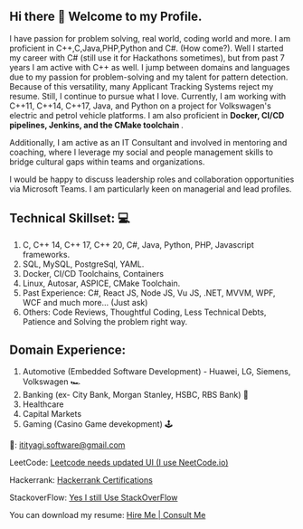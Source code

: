 ## Hi there 👋 Welcome to my Profile. 
I have passion for problem solving, real world, coding world and more. I am proficient in C++,C,Java,PHP,Python and C#. (How come?). Well I started my career with C# (still use it for Hackathons sometimes), but from past 7 years I am active with C++ as well.
I jump between domains and languages due to my passion for problem-solving and my talent for pattern detection. Because of this versatility, many Applicant Tracking Systems reject my resume. Still, I continue to pursue what I love. Currently, I am working with C++11, C++14, C++17, Java, and Python on a project for Volkswagen's electric and petrol vehicle platforms. I am also proficient in <b> Docker, CI/CD pipelines, Jenkins, and the CMake toolchain </b>.

Additionally, I am active as an IT Consultant and involved in mentoring and coaching, where I leverage my social and people management skills to bridge cultural gaps within teams and organizations.

I would be happy to discuss leadership roles and collaboration opportunities via Microsoft Teams. I am particularly keen on managerial and lead profiles.

## Technical Skillset: 💻
1. C, C++ 14, C++ 17, C++ 20, C#, Java, Python, PHP, Javascript frameworks.
2. SQL, MySQL, PostgreSql, YAML.
3. Docker, CI/CD Toolchains, Containers
4. Linux, Autosar, ASPICE, CMake Toolchain.
5. Past Experience: C#, React JS, Node JS, Vu JS, .NET, MVVM, WPF, WCF and much more... (Just ask)
6. Others: Code Reviews, Thoughtful Coding, Less Technical Debts, Patience and Solving the problem right way.

## Domain Experience:
1. Automotive (Embedded Software Development) - Huawei, LG, Siemens, Volkswagen 🏎️
2. Banking (ex- City Bank, Morgan Stanley, HSBC, RBS Bank) 🏦
3. Healthcare 
4. Capital Markets
5. Gaming (Casino Game devekopment) 🕹️

📧: itityagi.software@gmail.com

LeetCode: <a href="https://leetcode.com/u/intechworx/"> Leetcode needs updated UI (I use NeetCode.io) </a>

Hackerrank: <a href="https://www.hackerrank.com/profile/intechworx"> Hackerrank Certifications </a>

StackoverFlow: <a href="https://stackoverflow.com/users/1667562/iti-tyagi"> Yes I still Use StackOverFlow </a>

You can download my resume: <a href="https://github.com/incredibleiti/portfolio/blob/main/SeniorSoftwareEngineer.pdf"> Hire Me | Consult Me </a>

